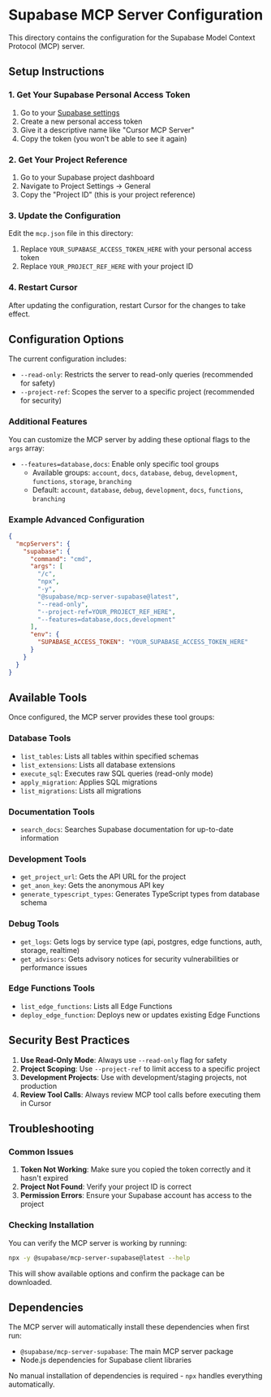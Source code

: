 # Supabase MCP Server Configuration

This directory contains the configuration for the Supabase Model Context Protocol (MCP) server.

## Setup Instructions

### 1. Get Your Supabase Personal Access Token

1. Go to your [Supabase settings](https://supabase.com/dashboard/account/tokens)
2. Create a new personal access token
3. Give it a descriptive name like "Cursor MCP Server"
4. Copy the token (you won't be able to see it again)

### 2. Get Your Project Reference

1. Go to your Supabase project dashboard
2. Navigate to Project Settings → General
3. Copy the "Project ID" (this is your project reference)

### 3. Update the Configuration

Edit the `mcp.json` file in this directory:

1. Replace `YOUR_SUPABASE_ACCESS_TOKEN_HERE` with your personal access token
2. Replace `YOUR_PROJECT_REF_HERE` with your project ID

### 4. Restart Cursor

After updating the configuration, restart Cursor for the changes to take effect.

## Configuration Options

The current configuration includes:

- `--read-only`: Restricts the server to read-only queries (recommended for safety)
- `--project-ref`: Scopes the server to a specific project (recommended for security)

### Additional Features

You can customize the MCP server by adding these optional flags to the `args` array:

- `--features=database,docs`: Enable only specific tool groups
  - Available groups: `account`, `docs`, `database`, `debug`, `development`, `functions`, `storage`, `branching`
  - Default: `account`, `database`, `debug`, `development`, `docs`, `functions`, `branching`

### Example Advanced Configuration

```json
{
  "mcpServers": {
    "supabase": {
      "command": "cmd",
      "args": [
        "/c",
        "npx",
        "-y",
        "@supabase/mcp-server-supabase@latest",
        "--read-only",
        "--project-ref=YOUR_PROJECT_REF_HERE",
        "--features=database,docs,development"
      ],
      "env": {
        "SUPABASE_ACCESS_TOKEN": "YOUR_SUPABASE_ACCESS_TOKEN_HERE"
      }
    }
  }
}
```

## Available Tools

Once configured, the MCP server provides these tool groups:

### Database Tools

- `list_tables`: Lists all tables within specified schemas
- `list_extensions`: Lists all database extensions
- `execute_sql`: Executes raw SQL queries (read-only mode)
- `apply_migration`: Applies SQL migrations
- `list_migrations`: Lists all migrations

### Documentation Tools

- `search_docs`: Searches Supabase documentation for up-to-date information

### Development Tools

- `get_project_url`: Gets the API URL for the project
- `get_anon_key`: Gets the anonymous API key
- `generate_typescript_types`: Generates TypeScript types from database schema

### Debug Tools

- `get_logs`: Gets logs by service type (api, postgres, edge functions, auth, storage, realtime)
- `get_advisors`: Gets advisory notices for security vulnerabilities or performance issues

### Edge Functions Tools

- `list_edge_functions`: Lists all Edge Functions
- `deploy_edge_function`: Deploys new or updates existing Edge Functions

## Security Best Practices

1. **Use Read-Only Mode**: Always use `--read-only` flag for safety
2. **Project Scoping**: Use `--project-ref` to limit access to a specific project
3. **Development Projects**: Use with development/staging projects, not production
4. **Review Tool Calls**: Always review MCP tool calls before executing them in Cursor

## Troubleshooting

### Common Issues

1. **Token Not Working**: Make sure you copied the token correctly and it hasn't expired
2. **Project Not Found**: Verify your project ID is correct
3. **Permission Errors**: Ensure your Supabase account has access to the project

### Checking Installation

You can verify the MCP server is working by running:

```bash
npx -y @supabase/mcp-server-supabase@latest --help
```

This will show available options and confirm the package can be downloaded.

## Dependencies

The MCP server will automatically install these dependencies when first run:

- `@supabase/mcp-server-supabase`: The main MCP server package
- Node.js dependencies for Supabase client libraries

No manual installation of dependencies is required - `npx` handles everything automatically.
